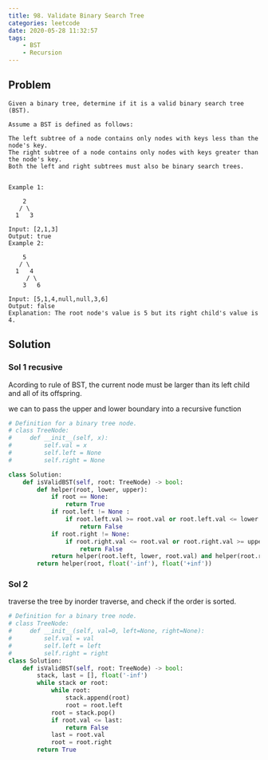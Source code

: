 ```yaml
---
title: 98. Validate Binary Search Tree
categories: leetcode
date: 2020-05-28 11:32:57
tags: 
    - BST
    - Recursion
---
```


## Problem

```text
Given a binary tree, determine if it is a valid binary search tree (BST).

Assume a BST is defined as follows:

The left subtree of a node contains only nodes with keys less than the node's key.
The right subtree of a node contains only nodes with keys greater than the node's key.
Both the left and right subtrees must also be binary search trees.


Example 1:

    2
   / \
  1   3

Input: [2,1,3]
Output: true
Example 2:

    5
   / \
  1   4
     / \
    3   6

Input: [5,1,4,null,null,3,6]
Output: false
Explanation: The root node's value is 5 but its right child's value is 4.
```
<!-- more -->
## Solution

### Sol 1 recusive
<!-- Thinking -->
Acording to rule of BST, the current node must be larger than its left child and all of its offspring.

we can to pass the upper and lower boundary into a recursive function

<!-- Coding -->
```python
# Definition for a binary tree node.
# class TreeNode:
#     def __init__(self, x):
#         self.val = x
#         self.left = None
#         self.right = None

class Solution:
    def isValidBST(self, root: TreeNode) -> bool:
        def helper(root, lower, upper):
            if root == None:
                return True
            if root.left != None :
                if root.left.val >= root.val or root.left.val <= lower:
                    return False
            if root.right != None:
                if root.right.val <= root.val or root.right.val >= upper:
                    return False
            return helper(root.left, lower, root.val) and helper(root.right, root.val, upper)
        return helper(root, float('-inf'), float('+inf'))
```

### Sol 2
<!-- Thinking -->
traverse the tree by inorder traverse, and check if the order is sorted.

<!-- Coding -->
```python
# Definition for a binary tree node.
# class TreeNode:
#     def __init__(self, val=0, left=None, right=None):
#         self.val = val
#         self.left = left
#         self.right = right
class Solution:
    def isValidBST(self, root: TreeNode) -> bool:
        stack, last = [], float('-inf')
        while stack or root:
            while root:
                stack.append(root)
                root = root.left
            root = stack.pop()
            if root.val <= last:
                return False
            last = root.val
            root = root.right
        return True
```
